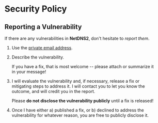 # Security Policy

## Reporting a Vulnerability

If there are any vulnerabilities in **NetDNS2**, don't hesitate to _report them_.

1. Use the [private email address](mailto:mike@mikepultz.com).
2. Describe the vulnerability.

   If you have a fix, that is most welcome -- please attach or summarize it in your message!

3. I will evaluate the vulnerability and, if necessary, release a fix or mitigating steps to address it. I will contact you to let you know the outcome, and will credit you in the report.

   Please **do not disclose the vulnerability publicly** until a fix is released!

4. Once I have either a) published a fix, or b) declined to address the vulnerability for whatever reason, you are free to publicly disclose it.
